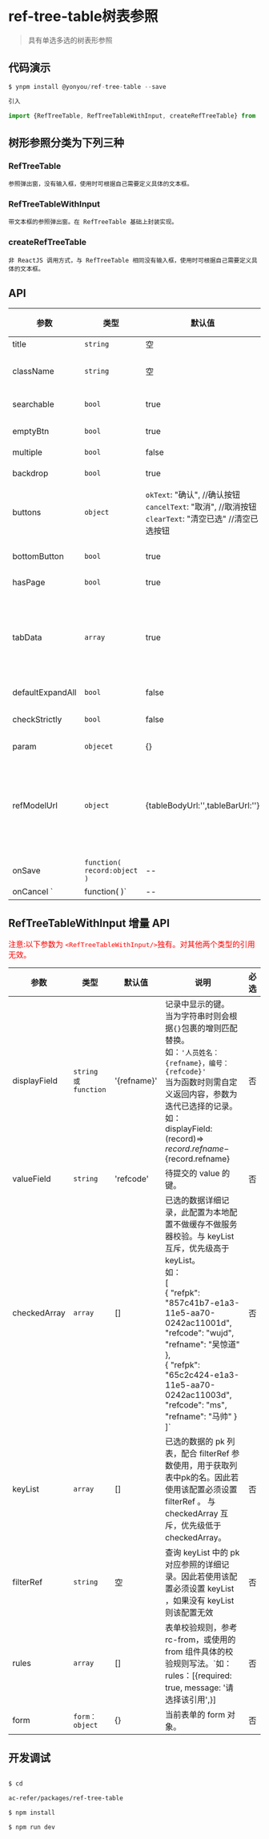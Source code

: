 # ref-tree-table树表参照

>具有单选多选的树表形参照

## 代码演示

```javascript
$ ynpm install @yonyou/ref-tree-table --save

引入

import {RefTreeTable, RefTreeTableWithInput, createRefTreeTable} from '@yonyou/ref-tree-table';

```


## 树形参照分类为下列三种

### RefTreeTable
    
    参照弹出窗，没有输入框，使用时可根据自己需要定义具体的文本框。

### RefTreeTableWithInput
    
    带文本框的参照弹出窗。在 RefTreeTable 基础上封装实现。

### createRefTreeTable
    
    非 ReactJS 调用方式，与 RefTreeTable 相同没有输入框，使用时可根据自己需要定义具体的文本框。



## API

参数 | 类型 |默认值| 说明 | 必选
---|---|--- | --- | ---
title |``string``|空 |打开上传的模态框显示的标题文字 | 否
className |`string`|空 | 参照class样式，作用于弹出层和 RefMultipleSelectionWithInput 输入框的样式，默认为空。 | 否
searchable |`bool`|true |是否显示搜索框，弹出层是否带有搜索框，true 显示，false 不显示。 | 否
emptyBtn |`bool`|true |是否显示清空按钮，true 显示，false 不显示 | 否
multiple |`bool`| false |是否单选， true 单选，false 多选 | 否
backdrop |`bool`| true |弹出层是否有模态层，true 显示，false 不显示 | 否
buttons |`object`| `okText`: "确认", //确认按钮<br/>`cancelText`: "取消", //取消按钮<br/>`clearText`: "清空已选" //清空已选按钮|弹出层工具栏三个按钮的文字，若 bottomButton 为 true 则该配置无效。| 否
bottomButton |`bool`|true | 是否显示弹出层下边框工具栏， false true 显示`注意该属性为临时兼容配置后期可能随时会弃用` | 否
hasPage |`bool`|true |是否有分页条，true 有，false 没有 | 否
tabData |`array`|true |当参照有多个类型的数据时可启用tab标签页来区分，当个点击页签的时候，会根据配置的key再去查询。如：<br />[<br />{"title":"常用","key":"commonUse"},<br /> {"title":"全部","key":"total"},<br />{"title":"推荐","key":"recommed"}<br />] | 否
defaultExpandAll |`bool`|false |展开所有节点 true 展开，false 不展开 | 否
checkStrictly |`bool`|false|heckable状态下节点选择完全受控（父子节点选中状态不再关联）, false 关联选择，true 不关联| 否
param |`objecet`|{} |接口请求参数 | 是
refModelUrl |`object`|{tableBodyUrl:'',tableBarUrl:''} |弹出层数据接口地址，为了兼容其他参照保留了多连接配置。<br/>如：<br/>{ <br/> treeUrl: '/api/user/treeUrl.json',<br/>tableBodyUrl:'blobRefTreeTableGrid',//表体请求<br />tableBarUrl:'refInfo',//表头请求<br />} | 是
onSave |`function( record:object )`|-- |保存回调函数，返回已选择的记录详细数据。 | 否
onCancel `|function(  )`|-- |关闭弹出层 | 否

## RefTreeTableWithInput 增量 API
<span style="color: red; font-size: 15px;">注意:以下参数为 `<RefTreeTableWithInput/>`独有。对其他两个类型的引用无效。</span>

参数 | 类型 |默认值| 说明 | 必选
---|---|--- | --- | ---
displayField |<code>string 或 function</code>|'{refname}' |记录中显示的键。<br/>当为字符串时则会根据`{}`包裹的增则匹配替换。<br/>如：`'人员姓名：{refname}，编号：{refcode}'`<br/>当为函数时则需自定义返回内容，参数为迭代已选择的记录。<br/>如：<br/>displayField: (record)=>  ${record.refname}-${record.refname}| 否
valueField |``string``|'refcode' |待提交的 value 的键。 | 否
checkedArray|`array`|[]|已选的数据详细记录，此配置为本地配置不做缓存不做服务器校验。与 keyList 互斥，优先级高于 keyList。<br/>如：<br/>[<br/>{ "refpk": "857c41b7-e1a3-11e5-aa70-0242ac11001d", "refcode": "wujd", "refname": "吴惊道" },<br/> { "refpk": "65c2c424-e1a3-11e5-aa70-0242ac11003d", "refcode": "ms", "refname": "马帅" }<br/>]`|否
keyList| `array`|[]| 已选的数据的 pk 列表，配合 filterRef 参数使用，用于获取列表中pk的名。因此若使用该配置必须设置 filterRef 。 与 checkedArray 互斥，优先级低于 checkedArray。| 否
filterRef| ``string``|空|查询 keyList 中的 pk 对应参照的详细记录。因此若使用该配置必须设置 keyList ，如果没有 keyList 则该配置无效|否
rules|`array`|[]|表单校验规则，参考 rc-from，或使用的 from 组件具体的校验规则写法。`如： rules：[{required: true, message: '请选择该引用',}]|否
form|`form：object`|{}|当前表单的 form 对象。|否

## 开发调试

```sh

$ cd 

ac-refer/packages/ref-tree-table

$ npm install

$ npm run dev

```